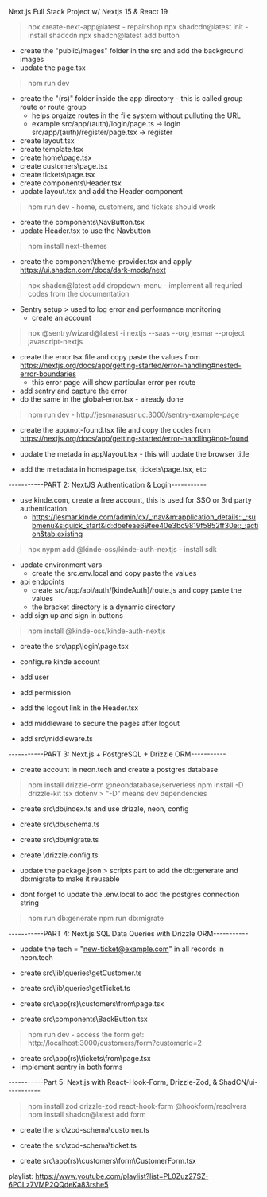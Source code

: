 Next.js Full Stack Project w/ Nextjs 15 & React 19

> npx create-next-app@latest 
    - repairshop
> npx shadcdn@latest init                               - install shadcdn
> npx shadcn@latest add button

- create the "public\images" folder in the src and add the background images
- update the page.tsx

> npm run dev

- create the "(rs)" folder inside the app directory     - this is called group route or route group
    - helps orgaize routes in the file system without pulluting the URL
    - example
        src/app/(auth)/login/page.ts        -> login
        src/app/(auth)/register/page.tsx    -> register
- create layout.tsx
- create template.tsx
- create home\page.tsx
- create customers\page.tsx
- create tickets\page.tsx
- create components\Header.tsx
- update layout.tsx and add the Header component

> npm run dev       - home, customers, and tickets should work

- create the components\NavButton.tsx
- update Header.tsx to use the Navbutton

> npm install next-themes
- create the component\theme-provider.tsx and apply
    https://ui.shadcn.com/docs/dark-mode/next
> npx shadcn@latest add dropdown-menu
    - implement all requried codes from the documentation

- Sentry setup > used to log error and performance monitoring
    - create an account
> npx @sentry/wizard@latest -i nextjs --saas --org jesmar --project javascript-nextjs
- create the error.tsx file and copy paste the values from https://nextjs.org/docs/app/getting-started/error-handling#nested-error-boundaries
    - this error page will show particular error per route
- add sentry and capture the error
- do the same in the global-error.tsx - already done

> npm run dev
    - http://jesmarasusnuc:3000/sentry-example-page

- create the app\not-found.tsx file and copy the codes from https://nextjs.org/docs/app/getting-started/error-handling#not-found

- update the metada in app\layout.tsx - this will update the browser title
- add the metadata in home\page.tsx, tickets\page.tsx, etc

-----------PART 2: NextJS Authentication & Login-----------
- use kinde.com, create a free account, this is used for SSO or 3rd party authentication
    - https://jesmar.kinde.com/admin/cx/_:nav&m:application_details::_:submenu&s:quick_start&id:dbefeae69fee40e3bc9819f5852ff30e::_:action&tab:existing
> npx nypm add @kinde-oss/kinde-auth-nextjs     - install sdk
- update environment vars
    - create the src\.env.local and copy paste the values
- api endpoints
    - create src/app/api/auth/[kindeAuth]/route.js and copy paste the values
    - the bracket directory is a dynamic directory 
- add sign up and sign in buttons

> npm install @kinde-oss/kinde-auth-nextjs

- create the src\app\login\page.tsx

- configure kinde account
- add user
- add permission

- add the logout link in the Header.tsx

- add middleware to secure the pages after logout
- add src\middleware.ts


-----------PART 3: Next.js + PostgreSQL + Drizzle ORM-----------
- create account in neon.tech and create a postgres database
> npm install drizzle-orm @neondatabase/serverless
> npm install -D drizzle-kit tsx dotenv                 > "-D" means dev dependencies

- create src\db\index.ts and use drizzle, neon, config
- create src\db\schema.ts
- create src\db\migrate.ts
- create \drizzle.config.ts

- update the package.json > scripts part to add the db:generate and db:migrate to make it reusable
- dont forget to update the .env.local to add the postgres connection string
> npm run db:generate
> npm run db:migrate

-----------PART 4: Next.js SQL Data Queries with Drizzle ORM-----------
- update the tech = "new-ticket@example.com" in all records in neon.tech

- create src\lib\queries\getCustomer.ts
- create src\lib\queries\getTicket.ts

- create src\app\(rs)\customers\from\page.tsx
- create src\components\BackButton.tsx

> npm run dev
    - access the form get: http://localhost:3000/customers/form?customerId=2

- create src\app\(rs)\tickets\from\page.tsx
- implement sentry in both forms


-----------Part 5: Next.js with React-Hook-Form, Drizzle-Zod, & ShadCN/ui-----------
> npm install zod drizzle-zod react-hook-form @hookform/resolvers
> npm install shadcn@latest add form

- create the src\zod-schema\customer.ts
- create the src\zod-schema\ticket.ts

- create src\app\(rs)\customers\form\CustomerForm.tsx




































playlist: https://www.youtube.com/playlist?list=PL0Zuz27SZ-6PCLz7VMP2QQdeKa83rshe5


